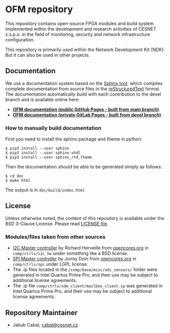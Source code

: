 # OFM repository

This repository contains open-source FPGA modules and build system implemented within the development and research activities of CESNET z.s.p.o. in the field of monitoring, security and network infrastructure configuration.

This repository is primarily used within the Network Development Kit (NDK). But it can also be used in other projects.

## Documentation

We use a documentation system based on the [Sphinx tool](https://www.sphinx-doc.org), which compiles complete documentation from source files in the [reStructuredText](https://docutils.sourceforge.io/rst.html) format. The documentation automatically build with each contribution to the devel branch and is available online here:
- [**OFM documentation (public GitHub Pages - built from main branch)**](https://cesnet.github.io/ofm/).
- [**OFM documentation (private GitLab Pages - built from devel branch)**](https://ndk.gitlab.liberouter.org:5051/ofm/).

### How to manually build documentation

First you need to install the sphinx package and theme in python:
```
$ pip3 install --user sphinx
$ pip3 install --user sphinx-vhdl
$ pip3 install --user sphinx_rtd_theme
```

Then the documentation should be able to be generated simply as follows:
```
$ cd doc
$ make html
```

The output is in `doc/build/index.html`

## License

Unless otherwise noted, the content of this repository is available under the BSD 3-Clause License. Please read [LICENSE file](LICENSE).

### Modules/files taken from other sources

- [I2C Master controller](comp/ctrls/i2c_hw/) by Richard Herveille from [opencores.org](https://opencores.org/projects/i2c) in `comp/ctrls/i2c_hw` under something like a BSD license.
- [SPI Master controller](comp/ctrls/spi/) by Jonny Doin from [opencores.org](https://opencores.org/projects/spi_master_slave) in `comp/ctrls/spi` under LGPL license.
- The .ip files located in the `/comp/base/misc/adc_sensors/` folder were generated in Intel Quartus Prime Pro, and their use may be subject to additional license agreements.
- The .ip file `comp/ctrls/sdm_client/mailbox_client.ip` was generated in Intel Quartus Prime Pro, and their use may be subject to additional license agreements.

## Repository Maintainer

- Jakub Cabal, cabal@cesnet.cz
